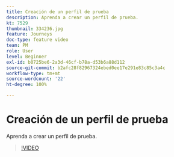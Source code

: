 ```yaml
---
title: Creación de un perfil de prueba
description: Aprenda a crear un perfil de prueba.
kt: 7529
thumbnail: 334236.jpg
feature: Journeys
doc-type: feature video
team: PM
role: User
level: Beginner
exl-id: b0725be6-2a3d-46cf-b78a-d53b6a88d112
source-git-commit: b2afc28f82967324ebed0ee17e291e83c85c3a4c
workflow-type: tm+mt
source-wordcount: '22'
ht-degree: 100%

---
```


# Creación de un perfil de prueba

Aprenda a crear un perfil de prueba.

>[!VIDEO](https://video.tv.adobe.com/v/334236?quality=12&learn=on)

